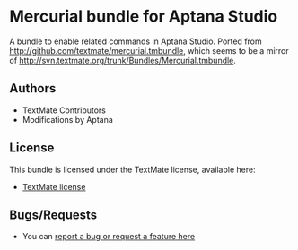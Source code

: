 # Mercurial bundle for Aptana Studio

A bundle to enable related commands in Aptana Studio. Ported from http://github.com/textmate/mercurial.tmbundle, which seems to be a mirror of http://svn.textmate.org/trunk/Bundles/Mercurial.tmbundle.

## Authors

* TextMate Contributors
* Modifications by Aptana

## License

This bundle is licensed under the TextMate license, available here:

* [TextMate license](http://svn.textmate.org/trunk/LICENSE)

## Bugs/Requests

* You can [report a bug or request a feature here](http://github.com/aptana/math.ruble/issues)